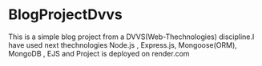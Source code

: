 # BlogProjectDvvs


This is a simple blog project from a DVVS(Web-Thechnologies) discipline.I have used next thechnologies Node.js , Express.js, Mongoose(ORM), MongoDB , EJS and Project is deployed on render.com 
